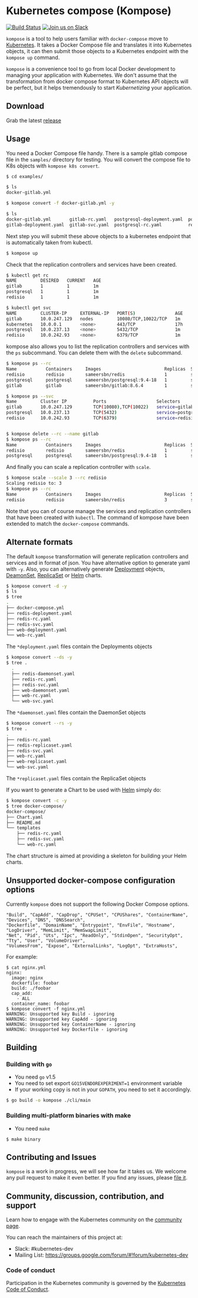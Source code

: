 # Kubernetes compose (Kompose)

[![Build Status](https://travis-ci.org/skippbox/kompose2.svg?branch=master)](https://travis-ci.org/skippbox/kompose2) [![Join us on Slack](https://s3.eu-central-1.amazonaws.com/ngtuna/slack-cmyk-2.png)](https://skippbox.herokuapp.com)

`kompose` is a tool to help users familiar with `docker-compose` move to [Kubernetes](http://kubernetes.io). It takes a Docker Compose file and translates it into Kubernetes objects, it can then submit those objects to a Kubernetes endpoint with the `kompose up` command.

`kompose` is a convenience tool to go from local Docker development to managing your application with Kubernetes. We don't assume that the transformation from docker compose format to Kubernetes API objects will be perfect, but it helps tremendously to start _Kubernetizing_ your application.

## Download

Grab the latest [release](https://github.com/skippbox/kompose2/releases)

## Usage

You need a Docker Compose file handy. There is a sample gitlab compose file in the `samples/` directory for testing.
You will convert the compose file to K8s objects with `kompose k8s convert`.

```bash
$ cd examples/

$ ls
docker-gitlab.yml

$ kompose convert -f docker-gitlab.yml -y

$ ls
docker-gitlab.yml       gitlab-rc.yaml   postgresql-deployment.yaml  postgresql-svc.yaml      redisio-rc.yaml
gitlab-deployment.yaml  gitlab-svc.yaml  postgresql-rc.yaml          redisio-deployment.yaml  redisio-svc.yaml
```

Next step you will submit these above objects to a kubernetes endpoint that is automatically taken from kubectl.

```bash
$ kompose up
```

Check that the replication controllers and services have been created.

```bash
$ kubectl get rc
NAME         DESIRED   CURRENT   AGE
gitlab       1         1         1m
postgresql   1         1         1m
redisio      1         1         1m

$ kubectl get svc
NAME         CLUSTER-IP     EXTERNAL-IP   PORT(S)               AGE
gitlab       10.0.247.129   nodes         10080/TCP,10022/TCP   1m
kubernetes   10.0.0.1       <none>        443/TCP               17h
postgresql   10.0.237.13    <none>        5432/TCP              1m
redisio      10.0.242.93    <none>        6379/TCP              1m
```

kompose also allows you to list the replication controllers and services with the `ps` subcommand.
You can delete them with the `delete` subcommand.

```bash
$ kompose ps --rc
Name           Containers     Images                        Replicas  Selectors           
redisio        redisio        sameersbn/redis               1         service=redisio
postgresql     postgresql     sameersbn/postgresql:9.4-18   1         service=postgresql
gitlab         gitlab         sameersbn/gitlab:8.6.4        1         service: gitlab

$ kompose ps --svc
Name         Cluster IP          Ports                   Selectors
gitlab       10.0.247.129        TCP(10080),TCP(10022)   service=gitlab
postgresql   10.0.237.13         TCP(5432)               service=postgresql
redisio      10.0.242.93         TCP(6379)               service=redisio


$ kompose delete --rc --name gitlab
$ kompose ps --rc
Name           Containers     Images                        Replicas  Selectors
redisio        redisio        sameersbn/redis               1         service=redisio
postgresql     postgresql     sameersbn/postgresql:9.4-18   1         service=postgresql
```

And finally you can scale a replication controller with `scale`.

```bash
$ kompose scale --scale 3 --rc redisio
Scaling redisio to: 3
$ kompose ps --rc
Name           Containers     Images                        Replicas  Selectors           
redisio        redisio        sameersbn/redis               3         service=redisio
```

Note that you can of course manage the services and replication controllers that have been created with `kubectl`.
The command of kompose have been extended to match the `docker-compose` commands.

## Alternate formats

The default `kompose` transformation will generate replication controllers and services and in format of json. You have alternative option to generate yaml with `-y`. Also, you can alternatively generate [Deployment](http://kubernetes.io/docs/user-guide/deployments/) objects, [DeamonSet](http://kubernetes.io/docs/admin/daemons/), [ReplicaSet](http://kubernetes.io/docs/user-guide/replicasets/) or [Helm](https://github.com/helm/helm) charts.

```bash
$ kompose convert -d -y
$ ls
$ tree
.
├── docker-compose.yml
├── redis-deployment.yaml
├── redis-rc.yaml
├── redis-svc.yaml
├── web-deployment.yaml
└── web-rc.yaml
```

The `*deployment.yaml` files contain the Deployments objects

```bash
$ kompose convert --ds -y
$ tree .
  .
  ├── redis-daemonset.yaml
  ├── redis-rc.yaml
  ├── redis-svc.yaml
  ├── web-daemonset.yaml
  ├── web-rc.yaml
  └── web-svc.yaml
```

The `*daemonset.yaml` files contain the DaemonSet objects

```bash
$ kompose convert --rs -y
$ tree .
.
├── redis-rc.yaml
├── redis-replicaset.yaml
├── redis-svc.yaml
├── web-rc.yaml
├── web-replicaset.yaml
└── web-svc.yaml

```

The `*replicaset.yaml` files contain the ReplicaSet objects

If you want to generate a Chart to be used with [Helm](https://github.com/kubernetes/helm) simply do:

```bash
$ kompose convert -c -y
$ tree docker-compose/
docker-compose/
├── Chart.yaml
├── README.md
└── templates
    ├── redis-rc.yaml
    ├── redis-svc.yaml
    └── web-rc.yaml
```

The chart structure is aimed at providing a skeleton for building your Helm charts.

## Unsupported docker-compose configuration options

Currently `kompose` does not support the following Docker Compose options.

```
"Build", "CapAdd", "CapDrop", "CPUSet", "CPUShares", "ContainerName", "Devices", "DNS", "DNSSearch",
"Dockerfile", "DomainName", "Entrypoint", "EnvFile", "Hostname", "LogDriver", "MemLimit", "MemSwapLimit",
"Net", "Pid", "Uts", "Ipc", "ReadOnly", "StdinOpen", "SecurityOpt", "Tty", "User", "VolumeDriver",
"VolumesFrom", "Expose", "ExternalLinks", "LogOpt", "ExtraHosts",
```

For example:

```
$ cat nginx.yml 
nginx:
  image: nginx
  dockerfile: foobar
  build: ./foobar
  cap_add:
    - ALL
  container_name: foobar
$ kompose convert -f nginx.yml
WARNING: Unsupported key Build - ignoring
WARNING: Unsupported key CapAdd - ignoring
WARNING: Unsupported key ContainerName - ignoring
WARNING: Unsupported key Dockerfile - ignoring
```

## Building

### Building with `go`

- You need `go` v1.5
- You need to set export `GO15VENDOREXPERIMENT=1` environment variable
- If your working copy is not in your `GOPATH`, you need to set it
accordingly.

```bash
$ go build -o kompose ./cli/main
```

### Building multi-platform binaries with make

- You need `make`

```
$ make binary
```

## Contributing and Issues

`kompose` is a work in progress, we will see how far it takes us. We welcome any pull request to make it even better.
If you find any issues, please [file it](https://github.com/skippbox/kompose2/issues).

## Community, discussion, contribution, and support

Learn how to engage with the Kubernetes community on the [community page](http://kubernetes.io/community/).

You can reach the maintainers of this project at:

- Slack: #kubernetes-dev
- Mailing List: https://groups.google.com/forum/#!forum/kubernetes-dev

### Code of conduct

Participation in the Kubernetes community is governed by the [Kubernetes Code of Conduct](code-of-conduct.md).
